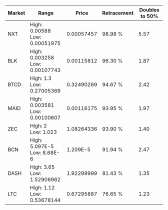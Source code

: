 | Market | Range | Price| Retracement | Doubles to 50% |
| --- | --- | --- | --- | --- |
| NXT | High: 0.00588<br />Low: 0.00051975 | 0.00057457 | 98.98 % | 5.57 |
| BLK | High: 0.003258<br />Low: 0.00107743 | 0.00115812 | 96.30 % | 1.87 |
| BTCD | High: 1.3<br />Low: 0.27005369 | 0.32490269 | 94.67 % | 2.42 |
| MAID | High: 0.003581<br />Low: 0.00100607 | 0.00116175 | 93.95 % | 1.97 |
| ZEC | High: 2<br />Low: 1.023 | 1.08264336 | 93.90 % | 1.40 |
| BCN | High: 5.097E-5<br />Low: 8.68E-6 | 1.209E-5 | 91.94 % | 2.47 |
| DASH | High: 3.65<br />Low: 1.52906962 | 1.92299999 | 81.43 % | 1.35 |
| LTC | High: 1.12<br />Low: 0.53678144 | 0.67295887 | 76.65 % | 1.23 |

